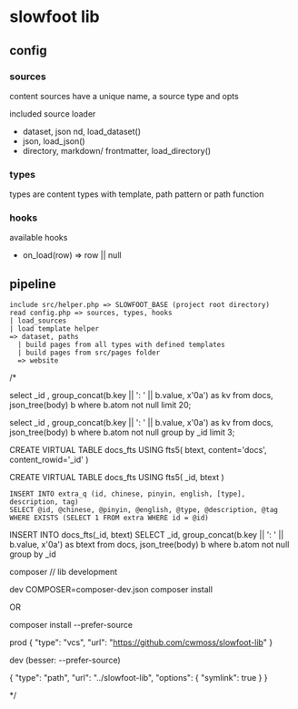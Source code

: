 # slowfoot lib

## config

### sources

content sources have a unique name, a source type and opts

included source loader
* dataset, json nd, load_dataset()
* json, load_json()
* directory, markdown/ frontmatter, load_directory()

### types

types are content types with template, path pattern or path function

### hooks

available hooks
* on_load(row) => row || null

## pipeline

    include src/helper.php => SLOWFOOT_BASE (project root directory)
    read config.php => sources, types, hooks
    | load_sources
    | load template helper
    => dataset, paths
      | build pages from all types with defined templates
      | build pages from src/pages folder
      => website


/*

select _id , group_concat(b.key || ': ' ||  b.value, x'0a') as kv from docs, json_tree(body) b where b.atom not null limit 20;

select _id , group_concat(b.key || ': ' ||  b.value, x'0a') as kv from docs, json_tree(body) b where b.atom not null group by _id limit 3;


CREATE VIRTUAL TABLE docs_fts USING fts5(
    btext, 
    content='docs', 
    content_rowid='_id' 
)

CREATE VIRTUAL TABLE docs_fts USING fts5(
    _id,
    btext
)

    INSERT INTO extra_q (id, chinese, pinyin, english, [type], description, tag)
    SELECT @id, @chinese, @pinyin, @english, @type, @description, @tag
    WHERE EXISTS (SELECT 1 FROM extra WHERE id = @id)

INSERT INTO docs_fts(_id, btext) 
SELECT _id, group_concat(b.key || ': ' ||  b.value, x'0a') as btext from docs, json_tree(body) b where b.atom not null group by _id

composer // lib development

dev
COMPOSER=composer-dev.json composer install

OR 

composer install --prefer-source

prod
{
    "type": "vcs",
    "url": "https://github.com/cwmoss/slowfoot-lib"
}

dev (besser: --prefer-source)

{
    "type": "path",
    "url": "../slowfoot-lib",
    "options": {
        "symlink": true
        }
}

*/